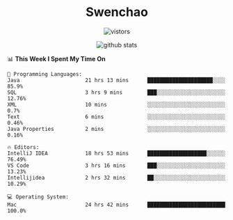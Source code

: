<h1 align="center">Swenchao</h3>

<p align="center">
  <img src="https://visitor-badge.glitch.me/badge?page_id=Swenchao" alt="vistors" />
</p>

<p align="center">
  <img src="https://github-readme-stats.vercel.app/api?username=Swenchao&count_private=true&show_icons=true&theme=vue-dark&hide_title=true" alt="github stats" />
</p>

<!--START_SECTION:waka-->
📊 **This Week I Spent My Time On** 

```text
💬 Programming Languages: 
Java                     21 hrs 13 mins      █████████████████████░░░░   85.9% 
SQL                      3 hrs 9 mins        ███░░░░░░░░░░░░░░░░░░░░░░   12.76% 
XML                      10 mins             ░░░░░░░░░░░░░░░░░░░░░░░░░   0.7% 
Text                     6 mins              ░░░░░░░░░░░░░░░░░░░░░░░░░   0.46% 
Java Properties          2 mins              ░░░░░░░░░░░░░░░░░░░░░░░░░   0.16%

🔥 Editors: 
IntelliJ IDEA            18 hrs 53 mins      ███████████████████░░░░░░   76.49% 
VS Code                  3 hrs 16 mins       ███░░░░░░░░░░░░░░░░░░░░░░   13.23% 
Intellijidea             2 hrs 32 mins       ██░░░░░░░░░░░░░░░░░░░░░░░   10.29%

💻 Operating System: 
Mac                      24 hrs 42 mins      █████████████████████████   100.0%

```


<!--END_SECTION:waka-->
